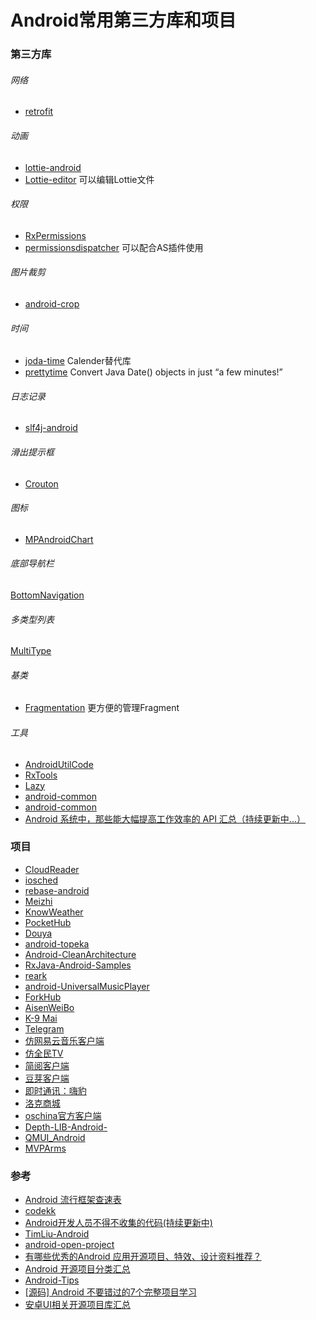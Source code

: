 # Android常用第三方库和项目

### 第三方库
###### 网络
* [retrofit](https://github.com/square/retrofit)

###### 动画
* [lottie-android](https://github.com/airbnb/lottie-android)
* [Lottie-editor](https://github.com/sonaye/lottie-editor) 可以编辑Lottie文件

###### 权限
* [RxPermissions](https://github.com/tbruyelle/RxPermissions)
* [permissionsdispatcher](https://github.com/permissions-dispatcher/PermissionsDispatcher) 可以配合AS插件使用

###### 图片裁剪
* [android-crop](https://github.com/jdamcd/android-crop)

###### 时间
* [joda-time](https://github.com/JodaOrg/joda-time) Calender替代库
* [prettytime](http://www.ocpsoft.org/prettytime/) Convert Java Date() objects in just “a few minutes!”

###### 日志记录
* [slf4j-android](https://www.slf4j.org/android/)

###### 滑出提示框
* [Crouton](https://github.com/keyboardsurfer/Crouton)

###### 图标
* [MPAndroidChart](https://github.com/PhilJay/MPAndroidChart)

###### 底部导航栏
[BottomNavigation](https://github.com/Ashok-Varma/BottomNavigation)

###### 多类型列表
[MultiType](https://github.com/drakeet/MultiType)

###### 基类
* [Fragmentation](https://github.com/YoKeyword/Fragmentation) 更方便的管理Fragment

###### 工具
* [AndroidUtilCode](https://github.com/Blankj/AndroidUtilCode)
* [RxTools](https://github.com/vondear/RxTools)
* [Lazy](https://github.com/l123456789jy/Lazy)
* [android-common](https://github.com/Trinea/android-common)
* [android-common](https://github.com/litesuits/android-common)
* [Android 系统中，那些能大幅提高工作效率的 API 汇总（持续更新中...）](https://juejin.im/post/58c407ee44d90400698757d8)

### 项目
* [CloudReader](https://github.com/youlookwhat/CloudReader)
* [iosched](https://github.com/google/iosched)
* [rebase-android](https://github.com/drakeet/rebase-android)
* [Meizhi](https://github.com/drakeet/Meizhi)
* [KnowWeather](https://github.com/SilenceDut/KnowWeather)
* [PocketHub](https://github.com/pockethub/PocketHub)
* [Douya](https://github.com/DreaminginCodeZH/Douya)
* [android-topeka](https://github.com/googlesamples/android-topeka)
* [Android-CleanArchitecture](https://github.com/android10/Android-CleanArchitecture)
* [RxJava-Android-Samples](https://github.com/kaushikgopal/RxJava-Android-Samples)
* [reark](https://github.com/reark/reark)
* [android-UniversalMusicPlayer](https://github.com/googlesamples/android-UniversalMusicPlayer)
* [ForkHub](https://github.com/jonan/ForkHub)
* [AisenWeiBo](https://github.com/wangdan/AisenWeiBo)
* [K-9 Mai](https://github.com/k9mail/k-9)
* [Telegram](https://github.com/DrKLO/Telegram)
* [仿网易云音乐客户端](https://github.com/aa112901/remusic)
* [仿全民TV](https://github.com/MichaelHuyp/Bilibili_Wuxianda)
* [简阅客户端](https://github.com/chentao0707/SimplifyReader)
* [豆芽客户端](https://github.com/DreaminginCodeZH/Douya)
* [即时通讯：嗨豹](https://github.com/sealtalk/sealtalk-android)
* [洛克商城](https://github.com/Shuyun123/LKShop)
* [oschina官方客户端](http://git.oschina.net/oschina/android-app)
* [Depth-LIB-Android-](https://github.com/danielzeller/Depth-LIB-Android-)
* [QMUI_Android](https://github.com/QMUI/QMUI_Android)
* [MVPArms](https://github.com/JessYanCoding/MVPArms)

### 参考
* [Android 流行框架查速表](http://www.ctolib.com/cheatsheets-Android-ch.html)
* [codekk](http://p.codekk.com/)
* [Android开发人员不得不收集的代码(持续更新中)](http://www.jianshu.com/p/72494773aace)
* [TimLiu-Android](https://github.com/Tim9Liu9/TimLiu-Android)
* [android-open-project](https://github.com/Trinea/android-open-project)
* [有哪些优秀的Android 应用开源项目、特效、设计资料推荐？](https://www.zhihu.com/question/19804692)
* [Android 开源项目分类汇总](https://github.com/Trinea/android-open-project)
* [Android-Tips](https://github.com/tangqi92/Android-Tips)
* [[源码] Android 不要错过的7个完整项目学习](http://mp.weixin.qq.com/s/xJtFkhEzKJGoOFQoSzqL5Q)
* [安卓UI相关开源项目库汇总](https://github.com/opendigg/awesome-github-android-ui)